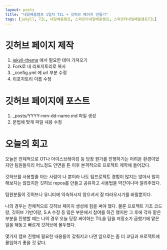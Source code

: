 ```yaml
---
layout: posts
title: "내일배움캠프 1일차 TIL + 깃허브 페이지 만들기"
tags: [jekyll, TIL, 내일배움캠프, 스파르타내일배움캠프, 스파르타내일배움캠프TIL]
---
```


# 깃허브 페이지 제작
1. [jekyll-theme](https://github.com/topics/jekyll-theme) 에서 필요한 테마 가져오기
2. Fork로 내 리포지토리로 복사
3. _config.yml 에 url 부분 수정
4. 리포지토리 이름 수정

# 깃허브 페이지에 포스트
1. _posts/YYYY-mm-dd-name.md 파일 생성
2. 문법에 맞게 파일 내용 수정

# 오늘의 회고
오늘은 전체적으로 OT나 아이스브레이킹 등 당장 뭔가를 진행하기는 어려운 환경이었지만 팀원들끼리 어느정도 안면을 튼 이후 본격적으로 프로젝트 제작에 들어갔다.<br><br>
깃허브를 사용할줄 아는 사람이 나 뿐이라 나도 팀프로젝트 경험이 많지는 않아서 많이 해보지는 않았지만 깃허브 repos를 만들고 공유하고 사용법을 약간이나마 알려주었다.<br><br>
팀원분들이 깃허브나 유니티에 익숙하시지 않으셔서 잘 따라오시기를 바랄뿐이다.<br><br>
나의 경우는 전체적으로 깃허브 페이지 생성에 힘을 써야 했다. 물론 프로젝트 기초 코드랑, 깃허브 기반이랑, S.A 수정 등 많은 부분에서 참여를 하긴 했지만 그 후에 각자 맡은 부분을 진행할 때는 나의 경우 오늘 당장 써야하는 TIL을 담을 저장소가 급했기에 맡은 일을 해놓고 빠르게 깃허브에 몰두했다.<br><br>
몇가지 캠프 진행에 필요한 내용들이 갖춰지고 나면 앞으로는 좀 더 코딩과 프로젝트에 몰입하기 좋을 것 같다.
